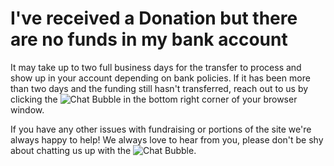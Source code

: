 # I've received a Donation but there are no funds in my bank account #
It may take up to two full business days for the transfer
to process and show up in your account depending on bank policies. If it has 
been more than two days and the funding still hasn't transferred, 
reach out to us by clicking the ![Chat Bubble][1] in the bottom right corner 
of your browser window.

If you have any other issues with fundraising or portions of the site
we're always happy to help! We always love to hear from you, please 
don't be shy about chatting us up with the ![Chat Bubble][1].


[1]: https://s3.amazonaws.com/sagebrew/long_term_static/help/chat_bubble.png